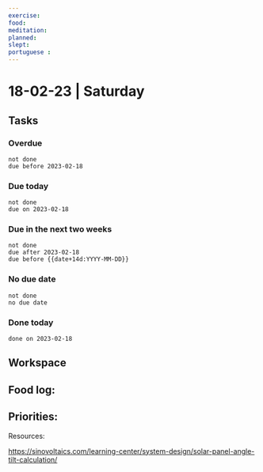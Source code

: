 ```yaml
---
exercise: 
food:
meditation:
planned:
slept:
portuguese :
---
```


# 18-02-23 | Saturday

## Tasks
### Overdue
```tasks
not done
due before 2023-02-18
```

### Due today
```tasks
not done
due on 2023-02-18
```

### Due in the next two weeks
```tasks
not done
due after 2023-02-18
due before {{date+14d:YYYY-MM-DD}}
```

### No due date
```tasks
not done
no due date
```

### Done today
```tasks
done on 2023-02-18
```

## Workspace


Food log:
- 

Priorities:
- 

Resources:

https://sinovoltaics.com/learning-center/system-design/solar-panel-angle-tilt-calculation/
